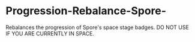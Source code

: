 # Progression-Rebalance-Spore-

Rebalances the progression of Spore's space stage badges. DO NOT USE IF YOU ARE CURRENTLY IN SPACE.
